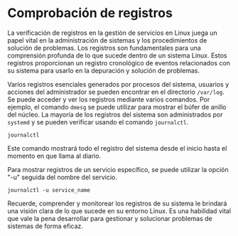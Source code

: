 # Comprobación de registros

La verificación de registros en la gestión de servicios en Linux juega un papel vital en la administración de sistemas y los procedimientos de solución de problemas. Los registros son fundamentales para una comprensión profunda de lo que sucede dentro de un sistema Linux. Estos registros proporcionan un registro cronológico de eventos relacionados con su sistema para usarlo en la depuración y solución de problemas.

Varios registros esenciales generados por procesos del sistema, usuarios y acciones del administrador se pueden encontrar en el directorio `/var/log`. Se puede acceder y ver los registros mediante varios comandos. Por ejemplo, el comando `dmesg` se puede utilizar para mostrar el búfer de anillo del núcleo. La mayoría de los registros del sistema son administrados por `systemd` y se pueden verificar usando el comando `journalctl`.

```shell
journalctl
```

Este comando mostrará todo el registro del sistema desde el inicio hasta el momento en que llama al diario.

Para mostrar registros de un servicio específico, se puede utilizar la opción "-u" seguida del nombre del servicio.

```shell
journalctl -u service_name
```

Recuerde, comprender y monitorear los registros de su sistema le brindará una visión clara de lo que sucede en su entorno Linux. Es una habilidad vital que vale la pena desarrollar para gestionar y solucionar problemas de sistemas de forma eficaz.